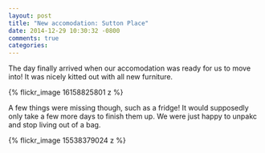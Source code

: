 ```yaml
---
layout: post
title: "New accomodation: Sutton Place"
date: 2014-12-29 10:30:32 -0800
comments: true
categories: 
---
```


The day finally arrived when our accomodation was ready for us to move into! It
was nicely kitted out with all new furniture.

{% flickr_image 16158825801 z %}

A few things were missing though, such as a fridge! It would supposedly only
take a few more days to finish them up. We were just happy to unpakc and stop
living out of a bag.
 
 {% flickr_image 15538379024 z %}
 